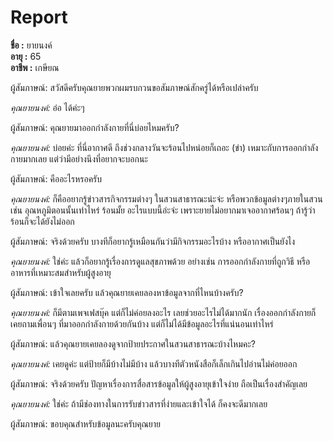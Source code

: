 # **Report** <br />
**ชื่อ :** ยายนงค์ <br />
**อายุ :** 65 <br /> 
**อาชีพ :** เกษียณ <br />

ผู้สัมภาษณ์: สวัสดีครับคุณยายพวกผมรบกวนขอสัมภาษณ์สักครู่ได้หรือเปล่าครับ

*คุณยายนงค์:* อ๋อ ได้ค่ะๆ

ผู้สัมภาษณ์: คุณยายมาออกกำลังกายที่นี่บ่อยไหมครับ?

*คุณยายนงค์:* บ่อยค่ะ ที่นี่อากาศดี ถึงช่วงกลางวันจะร้อนไปหน่อยก็เถอะ (ขำ) เหมาะกับการออกกำลังกายมากเลย แต่ว่ามีอย่างนึงที่อยากจะบอกนะ

ผู้สัมภาษณ์: คืออะไรหรอครับ

*คุณยายนงค์:* ก็คืออยากรู้ข่าวสารกิจกรรมต่างๆ ในสวนสาธารณะน่ะจ่ะ หรือพวกข้อมูลต่างๆภายในสวน เช่น อุณหภูมิตอนนั้นเท่าไหร่ ร้อนมั้ย อะไรแบบนี้อ่ะจ่ะ เพราะยายไม่อยากมาเจออากาศร้อนๆ ถ้ารู้ว่าร้อนก็จะได้ยังไม่ออก

ผู้สัมภาษณ์: จริงด้วยครับ บางทีก็อยากรู้เหมือนกันว่ามีกิจกรรมอะไรบ้าง หรืออากาศเป็นยังไง

*คุณยายนงค์:* ใช่ค่ะ แล้วก็อยากรู้เรื่องการดูแลสุขภาพด้วย อย่างเช่น การออกกำลังกายที่ถูกวิธี หรืออาหารที่เหมาะสมสำหรับผู้สูงอายุ

ผู้สัมภาษณ์: เข้าใจเลยครับ แล้วคุณยายเคยลองหาข้อมูลจากที่ไหนบ้างครับ?

*คุณยายนงค์:* ก็มีตามเพจเฟสบุ๊ค แต่ก็ไม่ค่อยลงอะไร เลยช่วยอะไรไม่ได้มากนัก เรื่องออกกำลังกายก็เคยถามเพื่อนๆ ที่มาออกกำลังกายด้วยกันบ้าง แต่ก็ไม่ได้มีข้อมูลอะไรที่แน่นอนเท่าไหร่

ผู้สัมภาษณ์: แล้วคุณยายเคยลองดูจากป้ายประกาศในสวนสาธารณะบ้างไหมคะ?

*คุณยายนงค์:* เคยดูค่ะ แต่ป้ายก็มีบ้างไม่มีบ้าง แล้วบางทีตัวหนังสือก็เล็กเกินไปอ่านไม่ค่อยออก

ผู้สัมภาษณ์: จริงด้วยครับ ปัญหาเรื่องการสื่อสารข้อมูลให้ผู้สูงอายุเข้าใจง่าย ถือเป็นเรื่องสำคัญเลย

*คุณยายนงค์:* ใช่ค่ะ ถ้ามีช่องทางในการรับข่าวสารที่ง่ายและเข้าใจได้ ก็คงจะดีมากเลย

ผู้สัมภาษณ์: ขอบคุณสำหรับข้อมูลนะครับคุณยาย